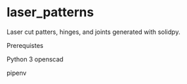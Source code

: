 # laser_patterns
Laser cut patters, hinges, and joints generated with solidpy.


Prerequistes


Python 3
openscad

pipenv

